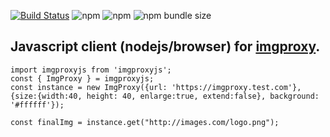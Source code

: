 [![Build Status](https://travis-ci.com/GNURub/imgproxyjs.svg?branch=develop)](https://travis-ci.com/GNURub/imgproxyjs)
![npm](https://img.shields.io/npm/dm/imgproxyjs)
![npm](https://img.shields.io/npm/v/imgproxyjs)
![npm bundle size](https://img.shields.io/bundlephobia/min/imgproxyjs)

## Javascript client (nodejs/browser) for [imgproxy](https://imgproxy.net/).

    import imgproxyjs from 'imgproxyjs';
    const { ImgProxy } = imgproxyjs;
    const instance = new ImgProxy({url: 'https://imgproxy.test.com'}, {size:{width:40, height: 40, enlarge:true, extend:false}, background: '#ffffff'});

    const finalImg = instance.get("http://images.com/logo.png");
